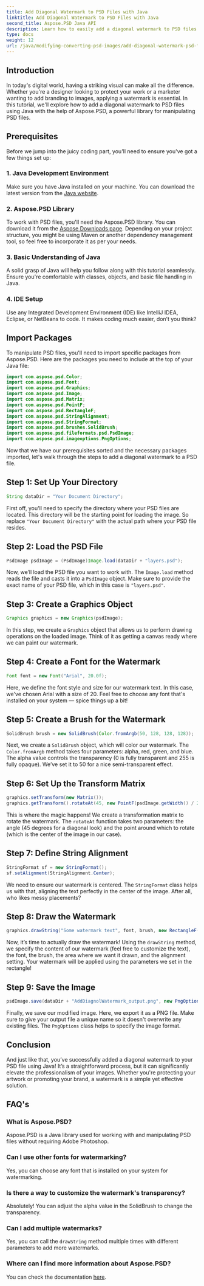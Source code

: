 ```yaml
---
title: Add Diagonal Watermark to PSD Files with Java
linktitle: Add Diagonal Watermark to PSD Files with Java
second_title: Aspose.PSD Java API
description: Learn how to easily add a diagonal watermark to PSD files using Java with Aspose.PSD. Step-by-step guide to enhance your images confidently.
type: docs
weight: 12
url: /java/modifying-converting-psd-images/add-diagonal-watermark-psd-files/
---
```

## Introduction
In today's digital world, having a striking visual can make all the difference. Whether you're a designer looking to protect your work or a marketer wanting to add branding to images, applying a watermark is essential. In this tutorial, we'll explore how to add a diagonal watermark to PSD files using Java with the help of Aspose.PSD, a powerful library for manipulating PSD files.
## Prerequisites
Before we jump into the juicy coding part, you'll need to ensure you've got a few things set up:
### 1. Java Development Environment
Make sure you have Java installed on your machine. You can download the latest version from the [Java website](https://www.oracle.com/java/technologies/javase-jdk11-downloads.html).
### 2. Aspose.PSD Library
To work with PSD files, you'll need the Aspose.PSD library. You can download it from the [Aspose Downloads page](https://releases.aspose.com/psd/java/). Depending on your project structure, you might be using Maven or another dependency management tool, so feel free to incorporate it as per your needs.
### 3. Basic Understanding of Java
A solid grasp of Java will help you follow along with this tutorial seamlessly. Ensure you're comfortable with classes, objects, and basic file handling in Java.
### 4. IDE Setup
Use any Integrated Development Environment (IDE) like IntelliJ IDEA, Eclipse, or NetBeans to code. It makes coding much easier, don’t you think?
## Import Packages
To manipulate PSD files, you'll need to import specific packages from Aspose.PSD. Here are the packages you need to include at the top of your Java file:
```java
import com.aspose.psd.Color;
import com.aspose.psd.Font;
import com.aspose.psd.Graphics;
import com.aspose.psd.Image;
import com.aspose.psd.Matrix;
import com.aspose.psd.PointF;
import com.aspose.psd.RectangleF;
import com.aspose.psd.StringAlignment;
import com.aspose.psd.StringFormat;
import com.aspose.psd.brushes.SolidBrush;
import com.aspose.psd.fileformats.psd.PsdImage;
import com.aspose.psd.imageoptions.PngOptions;
```
Now that we have our prerequisites sorted and the necessary packages imported, let's walk through the steps to add a diagonal watermark to a PSD file.
## Step 1: Set Up Your Directory
```java
String dataDir = "Your Document Directory";
```
First off, you'll need to specify the directory where your PSD files are located. This directory will be the starting point for loading the image. So replace `"Your Document Directory"` with the actual path where your PSD file resides.
## Step 2: Load the PSD File
```java
PsdImage psdImage = (PsdImage)Image.load(dataDir + "layers.psd");
```
Now, we’ll load the PSD file you want to work with. The `Image.load` method reads the file and casts it into a `PsdImage` object. Make sure to provide the exact name of your PSD file, which in this case is `"layers.psd"`.
## Step 3: Create a Graphics Object
```java
Graphics graphics = new Graphics(psdImage);
```
In this step, we create a `Graphics` object that allows us to perform drawing operations on the loaded image. Think of it as getting a canvas ready where we can paint our watermark.
## Step 4: Create a Font for the Watermark
```java
Font font = new Font("Arial", 20.0f);
```
Here, we define the font style and size for our watermark text. In this case, we've chosen Arial with a size of 20. Feel free to choose any font that's installed on your system — spice things up a bit!
## Step 5: Create a Brush for the Watermark
```java
SolidBrush brush = new SolidBrush(Color.fromArgb(50, 128, 128, 128));
```
Next, we create a `SolidBrush` object, which will color our watermark. The `Color.fromArgb` method takes four parameters: alpha, red, green, and blue. The alpha value controls the transparency (0 is fully transparent and 255 is fully opaque). We’ve set it to 50 for a nice semi-transparent effect.
## Step 6: Set Up the Transform Matrix
```java
graphics.setTransform(new Matrix());
graphics.getTransform().rotateAt(45, new PointF(psdImage.getWidth() / 2, psdImage.getHeight() / 2));
```
This is where the magic happens! We create a transformation matrix to rotate the watermark. The `rotateAt` function takes two parameters: the angle (45 degrees for a diagonal look) and the point around which to rotate (which is the center of the image in our case).
## Step 7: Define String Alignment
```java
StringFormat sf = new StringFormat();
sf.setAlignment(StringAlignment.Center);
```
We need to ensure our watermark is centered. The `StringFormat` class helps us with that, aligning the text perfectly in the center of the image. After all, who likes messy placements?
## Step 8: Draw the Watermark
```java
graphics.drawString("Some watermark text", font, brush, new RectangleF(0, psdImage.getHeight() / 2, psdImage.getWidth(), psdImage.getHeight() / 2), sf);
```
Now, it’s time to actually draw the watermark! Using the `drawString` method, we specify the content of our watermark (feel free to customize the text), the font, the brush, the area where we want it drawn, and the alignment setting. Your watermark will be applied using the parameters we set in the rectangle!
## Step 9: Save the Image
```java
psdImage.save(dataDir + "AddDiagnolWatermark_output.png", new PngOptions());
```
Finally, we save our modified image. Here, we export it as a PNG file. Make sure to give your output file a unique name so it doesn't overwrite any existing files. The `PngOptions` class helps to specify the image format.
## Conclusion
And just like that, you’ve successfully added a diagonal watermark to your PSD file using Java! It’s a straightforward process, but it can significantly elevate the professionalism of your images. Whether you're protecting your artwork or promoting your brand, a watermark is a simple yet effective solution.

## FAQ's
### What is Aspose.PSD?
Aspose.PSD is a Java library used for working with and manipulating PSD files without requiring Adobe Photoshop.
### Can I use other fonts for watermarking?
Yes, you can choose any font that is installed on your system for watermarking.
### Is there a way to customize the watermark's transparency?
Absolutely! You can adjust the alpha value in the SolidBrush to change the transparency.
### Can I add multiple watermarks?
Yes, you can call the `drawString` method multiple times with different parameters to add more watermarks.
### Where can I find more information about Aspose.PSD?
You can check the documentation [here](https://reference.aspose.com/psd/java/).
